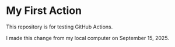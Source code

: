 # My First Action

This repository is for testing GitHub Actions.

I made this change from my local computer on September 15, 2025.
